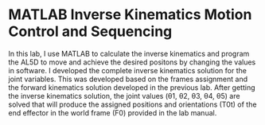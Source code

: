 # MATLAB Inverse Kinematics Motion Control and Sequencing
In this lab, I use MATLAB to calculate the inverse kinematics and program the AL5D to move and achieve the desired positons by changing the values in software. I developed the complete inverse kinematics solution for the joint variables. This was developed based on the frames assignment and the forward kinematics solution developed in the previous lab. After getting the inverse kinematics solution, the joint values (θ1, θ2, θ3, θ4, θ5) are solved that will produce the assigned positions and orientations (T0t) of the end effector in the world frame (F0) provided in the lab manual. 
